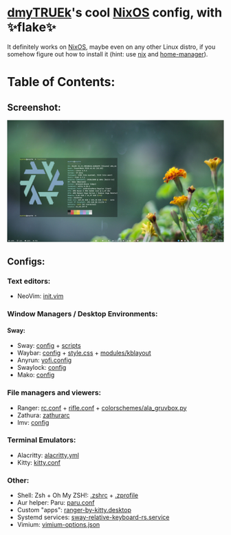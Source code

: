# [dmyTRUEk](https://github.com/dmyTRUEk)'s cool [NixOS](https://nixos.org/) config, with ✨flake✨

It definitely works on [NixOS](https://nixos.org/),
maybe even on any other Linux distro, if you somehow figure out how to install it
(hint: use [nix](https://github.com/NixOS/nix/) and [home-manager](https://github.com/nix-community/home-manager/)).

# Table of Contents:
## Screenshot:
![Screenshot](https://raw.githubusercontent.com/dmyTRUEk/images/55d5e636f82f55223d1a81498087eee70de1ee75/screenshot_sway_20240825_185533.png)

## Configs:

### Text editors:
- NeoVim: [init.vim](./home-manager/dotfiles/nvim/)

### Window Managers / Desktop Environments:
#### Sway:
- Sway: [config](./home-manager/dotfiles/sway/config) + [scripts](./home-manager/dotfiles/sway/scripts/)
- Waybar: [config](./home-manager/dotfiles/waybar/config) + [style.css](./home-manager/dotfiles/waybar/style.css) + [modules/kblayout](./home-manager/dotfiles/waybar/modules/kblayout)
- Anyrun: [yofi.config](./home-manager/dotfiles/yofi/yofi.config)
- Swaylock: [config](./home-manager/dotfiles/swaylock/config)
- Mako: [config](./home-manager/dotfiles/mako/config)

### File managers and viewers:
- Ranger: [rc.conf](./home-manager/dotfiles/ranger/rc.conf)
  \+ [rifle.conf](./home-manager/dotfiles/ranger/rifle.conf)
  \+ [colorschemes/ala_gruvbox.py](./home-manager/dotfiles/ranger/colorschemes/ala_gruvbox.py)
- Zathura: [zathurarc](./home-manager/dotfiles/zathura/zathurarc)
- Imv: [config](./home-manager/dotfiles/imv/config)

### Terminal Emulators:
- Alacritty: [alacritty.yml](./home-manager/dotfiles/alacritty/alacritty.yml)
- Kitty: [kitty.conf](./home-manager/dotfiles/kitty/kitty.conf)

### Other:
- Shell: Zsh + Oh My ZSH!: [.zshrc](./home-manager/dotfiles/.zshrc)
  \+ [.zprofile](./home-manager/dotfiles/.zprofile)
- Aur helper: Paru: [paru.conf](./home-manager/dotfiles/paru/paru.conf)
- Custom "apps": [ranger-by-kitty.desktop](./home-manager/dotfiles/apps/ranger-by-kitty.desktop)
- Systemd services: [sway-relative-keyboard-rs.service](./home-manager/dotfiles/systemd/user/sway-relative-keyboard-rs.service)
- Vimium: [vimium-options.json](./home-manager/dotfiles/vimium/vimium-options.json)

